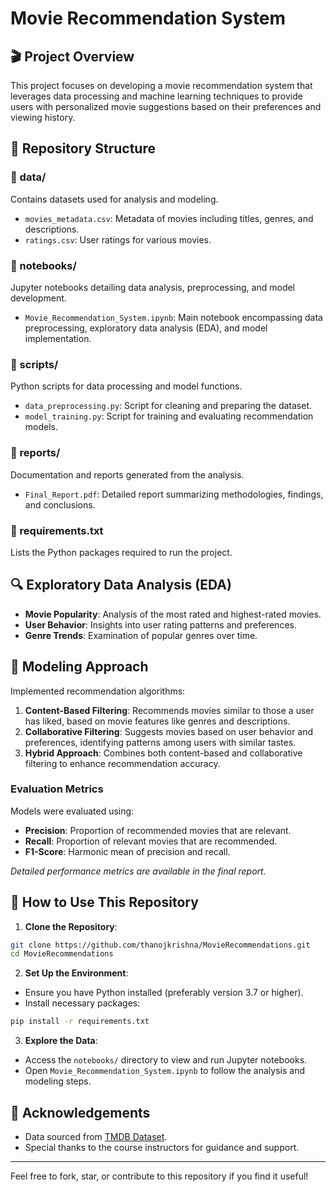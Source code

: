 # Movie Recommendation System

## 🎬 Project Overview
This project focuses on developing a movie recommendation system that leverages data processing and machine learning techniques to provide users with personalized movie suggestions based on their preferences and viewing history.

## 📁 Repository Structure

### 📂 data/
Contains datasets used for analysis and modeling.
- `movies_metadata.csv`: Metadata of movies including titles, genres, and descriptions.
- `ratings.csv`: User ratings for various movies.

### 📂 notebooks/
Jupyter notebooks detailing data analysis, preprocessing, and model development.
- `Movie_Recommendation_System.ipynb`: Main notebook encompassing data preprocessing, exploratory data analysis (EDA), and model implementation.

### 📂 scripts/
Python scripts for data processing and model functions.
- `data_preprocessing.py`: Script for cleaning and preparing the dataset.
- `model_training.py`: Script for training and evaluating recommendation models.

### 📂 reports/
Documentation and reports generated from the analysis.
- `Final_Report.pdf`: Detailed report summarizing methodologies, findings, and conclusions.

### 📄 requirements.txt
Lists the Python packages required to run the project.

## 🔍 Exploratory Data Analysis (EDA)
- **Movie Popularity**: Analysis of the most rated and highest-rated movies.
- **User Behavior**: Insights into user rating patterns and preferences.
- **Genre Trends**: Examination of popular genres over time.

## 🧠 Modeling Approach
Implemented recommendation algorithms:
1. **Content-Based Filtering**: Recommends movies similar to those a user has liked, based on movie features like genres and descriptions.
2. **Collaborative Filtering**: Suggests movies based on user behavior and preferences, identifying patterns among users with similar tastes.
3. **Hybrid Approach**: Combines both content-based and collaborative filtering to enhance recommendation accuracy.

### Evaluation Metrics
Models were evaluated using:
- **Precision**: Proportion of recommended movies that are relevant.
- **Recall**: Proportion of relevant movies that are recommended.
- **F1-Score**: Harmonic mean of precision and recall.

*Detailed performance metrics are available in the final report.*

## 🚀 How to Use This Repository

1. **Clone the Repository**:
```bash
git clone https://github.com/thanojkrishna/MovieRecommendations.git
cd MovieRecommendations
```

2. **Set Up the Environment**:
- Ensure you have Python installed (preferably version 3.7 or higher).
- Install necessary packages:
```bash
pip install -r requirements.txt
```

3. **Explore the Data**:
- Access the `notebooks/` directory to view and run Jupyter notebooks.
- Open `Movie_Recommendation_System.ipynb` to follow the analysis and modeling steps.


## 🙏 Acknowledgements
- Data sourced from [TMDB Dataset](https://www.kaggle.com/tmdb/tmdb-movie-metadata).
- Special thanks to the course instructors for guidance and support.

---
Feel free to fork, star, or contribute to this repository if you find it useful!
